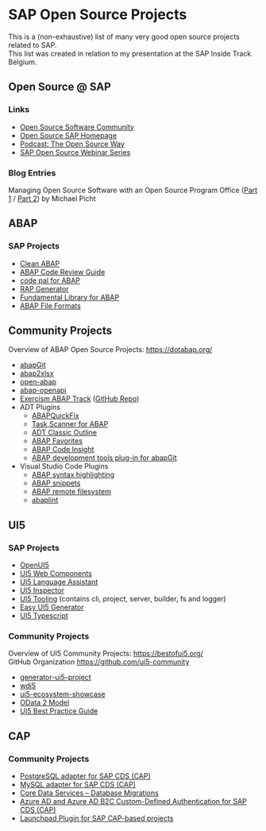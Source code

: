# SAP Open Source Projects

This is a (non-exhaustive) list of many very good open source projects related to SAP.  
This list was created in relation to my presentation at the SAP Inside Track Belgium.

## Open Source @ SAP

### Links

- [Open Source Software Community](https://community.sap.com/topics/open-source)  
- [Open Source SAP Homepage](https://opensource.sap.com/)  
- [Podcast: The Open Source Way](https://podcast.opensap.info/open-source-way/)  
- [SAP Open Source Webinar Series](https://webinars.sap.com/ospo-webinar-series/en/home)

### Blog Entries

Managing Open Source Software with an Open Source Program Office ([Part 1](https://blogs.sap.com/2021/09/23/managing-open-source-software-with-an-open-source-program-office/) / [Part 2](https://blogs.sap.com/2021/10/28/how-sap-manages-open-source-software-with-an-open-source-program-office/)) by Michael Picht

## ABAP

### SAP Projects

- [Clean ABAP](https://github.com/SAP/styleguides/blob/main/clean-abap/CleanABAP.md)
- [ABAP Code Review Guide](https://github.com/SAP/styleguides/tree/main/abap-code-review)
- [code pal for ABAP](https://github.com/SAP/code-pal-for-abap)
- [RAP Generator](https://github.com/SAP-samples/cloud-abap-rap)
- [Fundamental Library for ABAP](https://github.com/SAP/fundamental-tools)
- [ABAP File Formats](https://github.com/SAP/abap-file-formats)

## Community Projects

Overview of ABAP Open Source Projects: https://dotabap.org/

- [abapGit](https://abapgit.org/)
- [abap2xlsx](https://github.com/abap2xlsx/abap2xlsx)
- [open-abap](https://github.com/open-abap)
- [abap-openapi](https://github.com/abap-openapi/abap-openapi)
- [Exercism ABAP Track](https://exercism.org/tracks/abap) ([GitHub Repo](https://github.com/exercism/abap))
- ADT Plugins
    - [ABAPQuickFix](https://github.com/fidley/ABAPQuickFix)
    - [Task Scanner for ABAP](https://marketplace.eclipse.org/content/task-scanner-abap-eclipse)
    - [ADT Classic Outline](https://github.com/fidley/ADT-Classic-Outline-Backend)
    - [ABAP Favorites](https://marketplace.eclipse.org/content/abap-favorites)
    - [ABAP Code Insight](https://marketplace.eclipse.org/content/abap-code-insight)
    - [ABAP development tools plug-in for abapGit](https://github.com/abapGit/ADT_Frontend)
- Visual Studio Code Plugins
    - [ABAP syntax highlighting](https://marketplace.visualstudio.com/items?itemName=larshp.vscode-abap)
    - [ABAP snippets](https://marketplace.visualstudio.com/items?itemName=frehu.abap-snippets)
    - [ABAP remote filesystem](https://marketplace.visualstudio.com/items?itemName=murbani.vscode-abap-remote-fs)
    - [abaplint](https://marketplace.visualstudio.com/items?itemName=larshp.vscode-abaplint)


## UI5

### SAP Projects

- [OpenUI5](https://openui5.org/)
- [UI5 Web Components](https://sap.github.io/ui5-webcomponents/)
- [UI5 Language Assistant](https://github.com/SAP/ui5-language-assistant)
- [UI5 Inspector](https://github.com/SAP/ui5-inspector)
- [UI5 Tooling](https://github.com/SAP/ui5-tooling) (contains cli, project, server, builder, fs and logger)
- [Easy UI5 Generator](https://github.com/SAP/generator-easy-ui5)
- [UI5 Typescript](https://sap.github.io/ui5-typescript)

### Community Projects

Overview of UI5 Community Projects: https://bestofui5.org/  
GitHub Organization https://github.com/ui5-community

- [generator-ui5-project](https://github.com/ui5-community/generator-ui5-project)
- [wdi5](https://github.com/ui5-community/wdi5)
- [ui5-ecosystem-showcase](https://github.com/ui5-community/ui5-ecosystem-showcase)
- [OData 2 Model](https://github.com/odata2ts/odata2ts/tree/main/packages/odata2model/)
- [UI5 Best Practice Guide](https://1dsag.github.io/UI5-Best-Practice/)

## CAP

### Community Projects

- [PostgreSQL adapter for SAP CDS (CAP)](https://github.com/sapmentors/cds-pg)
- [MySQL adapter for SAP CDS (CAP)](https://github.com/Soontao/cds-mysql)
- [Core Data Services – Database Migrations](https://github.com/mikezaschka/cds-dbm)
- [Azure AD and Azure AD B2C Custom-Defined Authentication for SAP CDS (CAP)](https://github.com/sapmentors/cds-azure-ad)
- [Launchpad Plugin for SAP CAP-based projects](https://github.com/geert-janklaps/cds-launchpad-plugin)